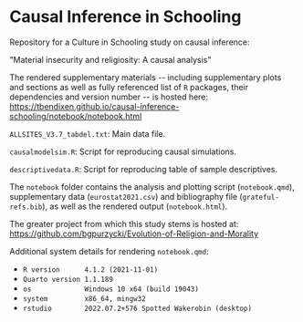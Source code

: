 # Causal Inference in Schooling

Repository for a Culture in Schooling study on causal inference:

"Material insecurity and religiosity: A causal analysis"

The rendered supplementary materials -- including supplementary plots and sections as well as fully referenced list of `R` packages, their dependencies and version number -- is hosted here: https://tbendixen.github.io/causal-inference-schooling/notebook/notebook.html

`ALLSITES_V3.7_tabdel.txt`: Main data file.

`causalmodelsim.R`: Script for reproducing causal simulations.

`descriptivedata.R`: Script for reproducing table of sample descriptives.

The `notebook` folder contains the analysis and plotting script (`notebook.qmd`), supplementary data (`eurostat2021.csv`) and bibliography file (`grateful-refs.bib`), as well as the rendered output (`notebook.html`).

The greater project from which this study stems is hosted at: https://github.com/bgpurzycki/Evolution-of-Religion-and-Morality

Additional system details for rendering `notebook.qmd`:
 - `R version      4.1.2 (2021-11-01)`
 - `Quarto version 1.1.189`
 - `os             Windows 10 x64 (build 19043)`
 - `system         x86_64, mingw32`
 - `rstudio        2022.07.2+576 Spotted Wakerobin (desktop)`
